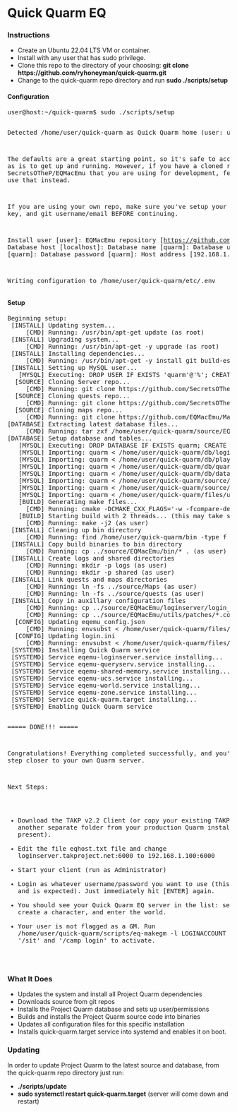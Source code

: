 # Quick Quarm EQ
<h3>Instructions</h3>
<ul>
  <li>Create an Ubuntu 22.04 LTS VM or container.
  <li>Install with any user that has sudo privilege.
  <li>Clone this repo to the directory of your choosing: <b>git clone https://github.com/ryhoneyman/quick-quarm.git</b>
  <li>Change to the quick-quarm repo directory and run <b>sudo ./scripts/setup</b>
</ul>

<h4>Configuration</h4>
<pre>
user@host:~/quick-quarm$ sudo ./scripts/setup

Detected /home/user/quick-quarm as Quick Quarm home (user: user)

The defaults are a great starting point, so it's safe to accept them as is to get up and running.
However, if you have a cloned repo of SecretsOTheP/EQMacEmu that you are using for development, feel free to use that instead.

If you are using your own repo, make sure you've setup your git SSH key, and git username/email BEFORE continuing.

Install user [user]:
EQMacEmu repository [https://github.com/SecretsOTheP/EQMacEmu.git]:
Database host [localhost]:
Database name [quarm]:
Database username [quarm]:
Database password [quarm]:
Host address [192.168.1.100]:

Writing configuration to /home/user/quick-quarm/etc/.env
</pre>

<h4>Setup</h4>
<pre>
Beginning setup:
 [INSTALL] Updating system...
     [CMD] Running: /usr/bin/apt-get update (as root)
 [INSTALL] Upgrading system...
     [CMD] Running: /usr/bin/apt-get -y upgrade (as root)
 [INSTALL] Installing dependencies...
     [CMD] Running: /usr/bin/apt-get -y install git build-essential cmake libboost-dev libmariadb-dev liblua5.1-dev uuid-dev mariadb-server (as root)
 [INSTALL] Setting up MySQL user...
   [MYSQL] Executing: DROP USER IF EXISTS 'quarm'@'%'; CREATE USER 'quarm'@'%' IDENTIFIED BY 'quarm'; GRANT ALL ON quarm.* TO 'quarm'@'%' (as root)
  [SOURCE] Cloning Server repo...
     [CMD] Running: git clone https://github.com/SecretsOTheP/EQMacEmu.git EQMacEmu 2>/dev/null (as user)
  [SOURCE] Cloning quests repo...
     [CMD] Running: git clone https://github.com/SecretsOTheP/quests.git quests 2>/dev/null (as user)
  [SOURCE] Cloning maps repo...
     [CMD] Running: git clone https://github.com/EQMacEmu/Maps.git Maps 2>/dev/null (as user)
[DATABASE] Extracting latest database files...
     [CMD] Running: tar zxf /home/user/quick-quarm/source/EQMacEmu/utils/sql/database_full/quarm_2024-04-15-22_51.tar.gz (as user)
[DATABASE] Setup database and tables...
   [MYSQL] Executing: DROP DATABASE IF EXISTS quarm; CREATE DATABASE quarm (as root)
   [MYSQL] Importing: quarm < /home/user/quick-quarm/db/login_tables_*.sql
   [MYSQL] Importing: quarm < /home/user/quick-quarm/db/player_tables_*.sql
   [MYSQL] Importing: quarm < /home/user/quick-quarm/db/quarm_*.sql
   [MYSQL] Importing: quarm < /home/user/quick-quarm/db/data_tables_*.sql
   [MYSQL] Importing: quarm < /home/user/quick-quarm/source/EQMacEmu/loginserver/login_util/tblloginserversettings.sql
   [MYSQL] Importing: quarm < /home/user/quick-quarm/source/EQMacEmu/loginserver/login_util/updates/2023_07_27_tblLoginServerAccounts.sql
   [MYSQL] Importing: quarm < /home/user/quick-quarm/files/update_settings.sql
   [BUILD] Generating make files...
     [CMD] Running: cmake -DCMAKE_CXX_FLAGS='-w -fcompare-debug-second' -G 'Unix Makefiles' . (as user)
   [BUILD] Starting build with 2 threads... (this may take some time for the initial build)
     [CMD] Running: make -j2 (as user)
 [INSTALL] Cleaning up bin directory
     [CMD] Running: find /home/user/quick-quarm/bin -type f ! -name .gitkeep -delete (as user)
 [INSTALL] Copy build binaries to bin directory
     [CMD] Running: cp ../source/EQMacEmu/bin/* . (as user)
 [INSTALL] Create logs and shared directories
     [CMD] Running: mkdir -p logs (as user)
     [CMD] Running: mkdir -p shared (as user)
 [INSTALL] Link quests and maps directories
     [CMD] Running: ln -fs ../source/Maps (as user)
     [CMD] Running: ln -fs ../source/quests (as user)
 [INSTALL] Copy in auxillary configuration files
     [CMD] Running: cp ../source/EQMacEmu/loginserver/login_util/*.conf . (as user)
     [CMD] Running: cp ../source/EQMacEmu/utils/patches/*.conf . (as user)
  [CONFIG] Updating eqemu_config.json
     [CMD] Running: envsubst < /home/user/quick-quarm/files/eqemu_config.json.tmpl > /home/user/quick-quarm/bin/eqemu_config.json (as user)
  [CONFIG] Updating login.ini
     [CMD] Running: envsubst < /home/user/quick-quarm/files/login.ini.tmpl > /home/user/quick-quarm/bin/login.ini (as user)
 [SYSTEMD] Installing Quick Quarm service
 [SYSTEMD] Service eqemu-loginserver.service installing...
 [SYSTEMD] Service eqemu-queryserv.service installing...
 [SYSTEMD] Service eqemu-shared-memory.service installing...
 [SYSTEMD] Service eqemu-ucs.service installing...
 [SYSTEMD] Service eqemu-world.service installing...
 [SYSTEMD] Service eqemu-zone.service installing...
 [SYSTEMD] Service quick-quarm.target installing...
 [SYSTEMD] Enabling Quick Quarm service


===== DONE!!! =====

Congratulations! Everything completed successfully, and you're one step closer to your own Quarm server.

Next Steps:

 * Download the TAKP v2.2 Client (or copy your existing TAKP folder) to another separate folder from your production Quarm install (if present).
 * Edit the file eqhost.txt file and change loginserver.takproject.net:6000 to 192.168.1.100:6000
 * Start your client (run as Administrator)
 * Login as whatever username/password you want to use (this will fail and is expected).  Just immediately hit [ENTER] again.
 * You should see your Quick Quarm EQ server in the list: select it, create a character, and enter the world.
 * Your user is not flagged as a GM.  Run /home/user/quick-quarm/scripts/eq-makegm -l LOGINACCOUNT then type '/sit' and '/camp login' to activate.
</pre>

<h3>What It Does</h3>
<ul>
  <li>Updates the system and install all Project Quarm dependencies
  <li>Downloads source from git repos
  <li>Installs the Project Quarm database and sets up user/permissions
  <li>Builds and installs the Project Quarm source code into binaries
  <li>Updates all configuration files for this specific installation
  <li>Installs quick-quarm.target service into systemd and enables it on boot.
</ul>

<h3>Updating</h3>
In order to update Project Quarm to the latest source and database, from the quick-quarm repo directory just run:
<ul>
  <li><b>./scripts/update</b>
  <li><b>sudo systemctl restart quick-quarm.target</b> (server will come down and restart)
</ul>
